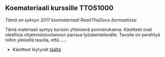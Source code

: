 ## Koemateriaali kurssille TTOS1000 

_Tämä on syksyn 2017 koemateriaali ReadTheDocs-formaatissa_

Tämä materiaali syntyy kurssin yhteisenä ponnistuksena. Käsitteet ovat oleellisia ohjelmistotuotannon parissa työskentelevälle.
Tavoite on perehtyä niihin yleisellä tasolla, että .....



* Käsitteet löytyvät [täältä](http://jamk-it-ttos1000-gt0.readthedocs.io/en/latest/all_concepts/)
